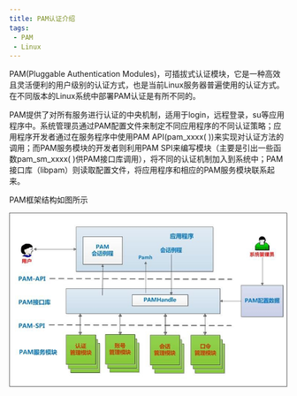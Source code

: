 ```yaml
---
title: PAM认证介绍
tags:
 - PAM
 - Linux
---
```




PAM(Pluggable Authentication Modules)，可插拔式认证模块，它是一种高效且灵活便利的用户级别的认证方式，也是当前Linux服务器普遍使用的认证方式。在不同版本的Linux系统中部署PAM认证是有所不同的。 
<!--more-->
PAM提供了对所有服务进行认证的中央机制，适用于login，远程登录，su等应用程序中。系统管理员通过PAM配置文件来制定不同应用程序的不同认证策略；应用程序开发者通过在服务程序中使用PAM API(pam_xxxx( ))来实现对认证方法的调用；而PAM服务模块的开发者则利用PAM SPI来编写模块（主要是引出一些函数pam_sm_xxxx( )供PAM接口库调用），将不同的认证机制加入到系统中；PAM接口库（libpam）则读取配置文件，将应用程序和相应的PAM服务模块联系起来。

PAM框架结构如图所示

![pam-workflow](/assets/img/blog/pam-workflow.jpg)
